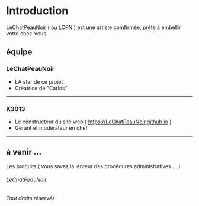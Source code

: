 # Introduction
LeChatPeauNoir ( ou LCPN )  est une artiste comfirmée, prête à embellir votre chez-vous.
## équipe
### LeChatPeauNoir
- LA star de ce projet
- Créatrice de "Carlos"
***
### K3013
- Le constructeur du site web ( https://LeChatPeauNoir.github.io )
- Gérant et modérateur en chef
***
## à venir ...
Les produits ( vous savez la lenteur des procédures administratives ... )
###### LeChatPeauNoir 
###### Tout droits réservés
